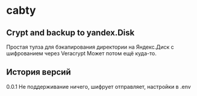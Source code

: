 # cabty
## Crypt and backup to yandex.Disk

Простая тулза для бэкапирования директории на Яндекс.Диск с шифрованием через Veracrypt
Может потом ещё куда-то.


## История версий
0.0.1 Не поддерживание ничего, шифрует отправляет, настройки в .env